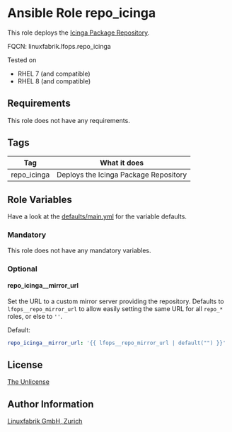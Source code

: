 # Ansible Role repo_icinga

This role deploys the [Icinga Package Repository](https://packages.icinga.com/).

FQCN: linuxfabrik.lfops.repo_icinga

Tested on

* RHEL 7 (and compatible)
* RHEL 8 (and compatible)


## Requirements

This role does not have any requirements.


## Tags

| Tag         | What it does                          |
| ---         | ------------                          |
| repo_icinga | Deploys the Icinga Package Repository |


## Role Variables

Have a look at the [defaults/main.yml](https://github.com/Linuxfabrik/lfops/blob/main/roles/repo_icinga/defaults/main.yml) for the variable defaults.


### Mandatory

This role does not have any mandatory variables.


### Optional

#### repo_icinga__mirror_url

Set the URL to a custom mirror server providing the repository. Defaults to `lfops__repo_mirror_url` to allow easily setting the same URL for all `repo_*` roles, or else to `''`.

Default:
```yaml
repo_icinga__mirror_url: '{{ lfops__repo_mirror_url | default("") }}'
```


## License

[The Unlicense](https://unlicense.org/)


## Author Information

[Linuxfabrik GmbH, Zurich](https://www.linuxfabrik.ch)
